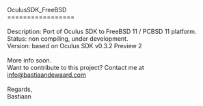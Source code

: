 OculusSDK_FreeBSD<br>
=================<br>
<br>
Description: Port of Oculus SDK to FreeBSD 11 / PCBSD 11 platform.<br>
Status: non compiling, under development.<br>
Version: based on Oculus SDK v0.3.2 Preview 2<br>
<br>
More info soon.<br>
Want to contribute to this project? Contact me at info@bastiaandewaard.com<br>
<br>
Regards,<br>
Bastiaan<br>
